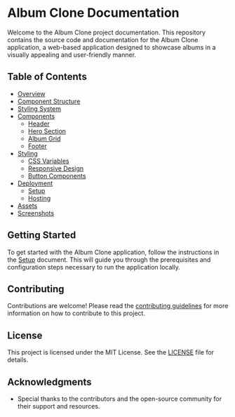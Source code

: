 # Album Clone Documentation

Welcome to the Album Clone project documentation. This repository contains the source code and documentation for the Album Clone application, a web-based application designed to showcase albums in a visually appealing and user-friendly manner.

## Table of Contents

- [Overview](docs/architecture/overview.md)
- [Component Structure](docs/architecture/component-structure.md)
- [Styling System](docs/architecture/styling-system.md)
- [Components](docs/components/header.md)
  - [Header](docs/components/header.md)
  - [Hero Section](docs/components/hero-section.md)
  - [Album Grid](docs/components/album-grid.md)
  - [Footer](docs/components/footer.md)
- [Styling](docs/styling/css-variables.md)
  - [CSS Variables](docs/styling/css-variables.md)
  - [Responsive Design](docs/styling/responsive-design.md)
  - [Button Components](docs/styling/button-components.md)
- [Deployment](docs/deployment/setup.md)
  - [Setup](docs/deployment/setup.md)
  - [Hosting](docs/deployment/hosting.md)
- [Assets](assets/images/architecture-diagrams)
- [Screenshots](assets/screenshots)

## Getting Started

To get started with the Album Clone application, follow the instructions in the [Setup](docs/deployment/setup.md) document. This will guide you through the prerequisites and configuration steps necessary to run the application locally.

## Contributing

Contributions are welcome! Please read the [contributing guidelines](CONTRIBUTING.md) for more information on how to contribute to this project.

## License

This project is licensed under the MIT License. See the [LICENSE](LICENSE) file for details.

## Acknowledgments

- Special thanks to the contributors and the open-source community for their support and resources.